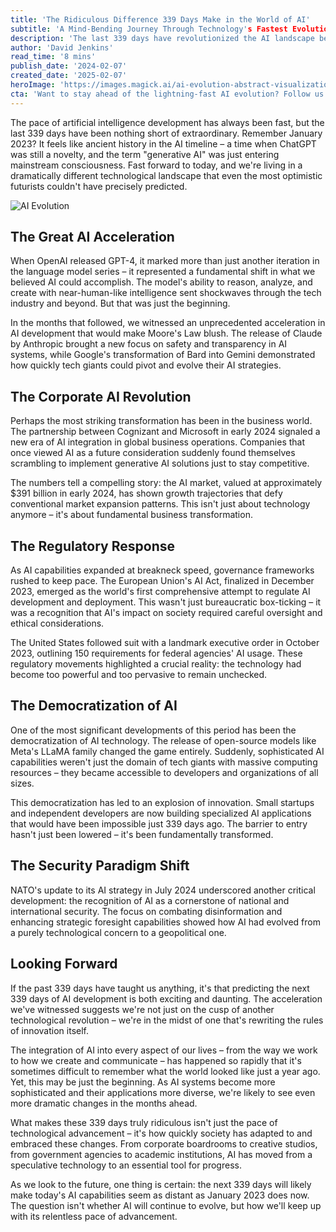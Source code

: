 ```yaml
---
title: 'The Ridiculous Difference 339 Days Make in the World of AI'
subtitle: 'A Mind-Bending Journey Through Technology's Fastest Evolution'
description: 'The last 339 days have revolutionized the AI landscape beyond recognition. From GPT-4\'s release to the democratization of AI technology, witness how rapid advancement in artificial intelligence has transformed business, security, and society at an unprecedented pace. Explore the key developments that have shaped this extraordinary period and peek into what the future might hold.'
author: 'David Jenkins'
read_time: '8 mins'
publish_date: '2024-02-07'
created_date: '2025-02-07'
heroImage: 'https://images.magick.ai/ai-evolution-abstract-visualization.jpg'
cta: 'Want to stay ahead of the lightning-fast AI evolution? Follow us on LinkedIn for daily insights into the transformative world of artificial intelligence and be part of the conversation shaping tomorrow's technology.'
---
```


The pace of artificial intelligence development has always been fast, but the last 339 days have been nothing short of extraordinary. Remember January 2023? It feels like ancient history in the AI timeline – a time when ChatGPT was still a novelty, and the term "generative AI" was just entering mainstream consciousness. Fast forward to today, and we're living in a dramatically different technological landscape that even the most optimistic futurists couldn't have precisely predicted.

![AI Evolution](https://i.magick.ai/PIXE/1738917984647_magick_img.webp)

## The Great AI Acceleration

When OpenAI released GPT-4, it marked more than just another iteration in the language model series – it represented a fundamental shift in what we believed AI could accomplish. The model's ability to reason, analyze, and create with near-human-like intelligence sent shockwaves through the tech industry and beyond. But that was just the beginning.

In the months that followed, we witnessed an unprecedented acceleration in AI development that would make Moore's Law blush. The release of Claude by Anthropic brought a new focus on safety and transparency in AI systems, while Google's transformation of Bard into Gemini demonstrated how quickly tech giants could pivot and evolve their AI strategies.

## The Corporate AI Revolution

Perhaps the most striking transformation has been in the business world. The partnership between Cognizant and Microsoft in early 2024 signaled a new era of AI integration in global business operations. Companies that once viewed AI as a future consideration suddenly found themselves scrambling to implement generative AI solutions just to stay competitive.

The numbers tell a compelling story: the AI market, valued at approximately $391 billion in early 2024, has shown growth trajectories that defy conventional market expansion patterns. This isn't just about technology anymore – it's about fundamental business transformation.

## The Regulatory Response

As AI capabilities expanded at breakneck speed, governance frameworks rushed to keep pace. The European Union's AI Act, finalized in December 2023, emerged as the world's first comprehensive attempt to regulate AI development and deployment. This wasn't just bureaucratic box-ticking – it was a recognition that AI's impact on society required careful oversight and ethical considerations.

The United States followed suit with a landmark executive order in October 2023, outlining 150 requirements for federal agencies' AI usage. These regulatory movements highlighted a crucial reality: the technology had become too powerful and too pervasive to remain unchecked.

## The Democratization of AI

One of the most significant developments of this period has been the democratization of AI technology. The release of open-source models like Meta's LLaMA family changed the game entirely. Suddenly, sophisticated AI capabilities weren't just the domain of tech giants with massive computing resources – they became accessible to developers and organizations of all sizes.

This democratization has led to an explosion of innovation. Small startups and independent developers are now building specialized AI applications that would have been impossible just 339 days ago. The barrier to entry hasn't just been lowered – it's been fundamentally transformed.

## The Security Paradigm Shift

NATO's update to its AI strategy in July 2024 underscored another critical development: the recognition of AI as a cornerstone of national and international security. The focus on combating disinformation and enhancing strategic foresight capabilities showed how AI had evolved from a purely technological concern to a geopolitical one.

## Looking Forward

If the past 339 days have taught us anything, it's that predicting the next 339 days of AI development is both exciting and daunting. The acceleration we've witnessed suggests we're not just on the cusp of another technological revolution – we're in the midst of one that's rewriting the rules of innovation itself.

The integration of AI into every aspect of our lives – from the way we work to how we create and communicate – has happened so rapidly that it's sometimes difficult to remember what the world looked like just a year ago. Yet, this may be just the beginning. As AI systems become more sophisticated and their applications more diverse, we're likely to see even more dramatic changes in the months ahead.

What makes these 339 days truly ridiculous isn't just the pace of technological advancement – it's how quickly society has adapted to and embraced these changes. From corporate boardrooms to creative studios, from government agencies to academic institutions, AI has moved from a speculative technology to an essential tool for progress.

As we look to the future, one thing is certain: the next 339 days will likely make today's AI capabilities seem as distant as January 2023 does now. The question isn't whether AI will continue to evolve, but how we'll keep up with its relentless pace of advancement.